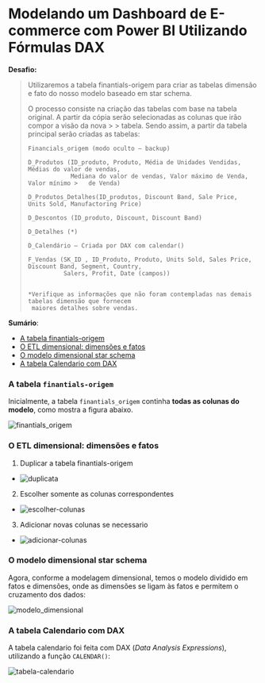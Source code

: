 # Modelando um Dashboard de E-commerce com Power BI Utilizando Fórmulas DAX

**Desafio:**

> Utilizaremos a tabela finantials-origem para criar as tabelas dimensão e fato do nosso modelo baseado em star schema.
>
> O processo consiste na criação das tabelas com base na tabela original. A partir da cópia serão selecionadas as colunas que irão compor a visão da nova > > tabela. Sendo assim, a partir da tabela principal serão criadas as tabelas:
>
>     Financials_origem (modo oculto – backup)
>
>     D_Produtos (ID_produto, Produto, Média de Unidades Vendidas, Médias do valor de vendas,
>                 Mediana do valor de vendas, Valor máximo de Venda, Valor mínimo >   de Venda)
>  
>     D_Produtos_Detalhes(ID_produtos, Discount Band, Sale Price, Units Sold, Manufactoring Price)
>
>     D_Descontos (ID_produto, Discount, Discount Band)
>
>     D_Detalhes (*)
>
>     D_Calendário – Criada por DAX com calendar()
>
>     F_Vendas (SK_ID , ID_Produto, Produto, Units Sold, Sales Price, Discount Band, Segment, Country,
>               Salers, Profit, Date (campos))
> 
>
>     *Verifique as informações que não foram contempladas nas demais tabelas dimensão que fornecem
>      maiores detalhes sobre vendas.

**Sumário**:

- [A tabela finantials-origem](#a-tabela-finantials-origem)
- [O ETL dimensional: dimensões e fatos](#o-etl-dimensional-dimensões-e-fatos)
- [O modelo dimensional star schema](#o-modelo-dimensional-star-schema)
- [A tabela Calendario com DAX](#a-tabela-calendario-com-dax)

### A tabela <code>finantials-origem</code>

Inicialmente, a tabela <code>finantials_origem</code> continha **todas as colunas do modelo**, como mostra a figura abaixo.

![finantials_origem](files/tabela-finantials.png)

### O ETL dimensional: dimensões e fatos

1. Duplicar a tabela finantials-origem

- ![duplicata](files/01.modelagem.png)

2. Escolher somente as colunas correspondentes

- ![escolher-colunas](files/02.modelagem.png)

3. Adicionar novas colunas se necessario  

- ![adicionar-colunas](files/03.modelagem.png)

### O modelo dimensional star schema

Agora, conforme a modelagem dimensional, temos o modelo dividido em fatos e dimensões, onde as dimensões se ligam às fatos e permitem o cruzamento dos dados:

![modelo_dimensional](files/modelo-dimensional.png)

### A tabela Calendario com DAX

A tabela calendario foi feita com DAX (*Data Analysis Expressions*), utilizando a função <code>CALENDAR()</code>:

![tabela-calendario](files/tabela-calendario.png)

